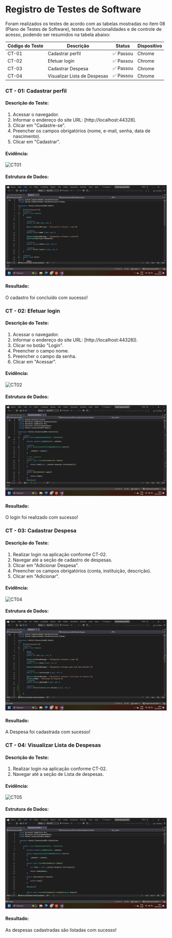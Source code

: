 # Registro de Testes de Software

Foram realizados os testes de acordo com as tabelas mostradas no ítem 08 (Plano de Testes de Software), testes de funcionalidades e de controle de acesso, podendo ser resumidos na tabela abaixo:

| Código do Teste | Descrição | Status | Dispositivo |
|---------------------|-----------------------|-------------|-------------|
| CT-01 | Cadastrar perfil | ✅ Passou | Chrome |
| CT-02 | Efetuar login | ✅ Passou | Chrome |
| CT-03 | Cadastrar Despesa | ✅ Passou | Chrome |
| CT-04 | Visualizar Lista de Despesas | ✅ Passou | Chrome |

### CT - 01: Cadastrar perfil

#### Descrição do Teste:
1. Acessar o navegador.
2. Informar o endereço do site URL: [http://localhost:44328].
3. Clicar em "Cadastre-se".
4. Preencher os campos obrigatórios (nome, e-mail, senha, data de nascimento).
5. Clicar em "Cadastrar".

#### Evidência:
![CT01](https://github.com/ICEI-PUC-Minas-PMV-ADS/pmv-ads-2023-2-e2-proj-int-t9-pmv-ads-2023-2-e2-portal-financeiro/assets/111186037/8880ecd3-ef33-4b7c-8eb2-24cd4776d8ba)

#### Estrutura de Dados:
 <img src="img/Usuarios.jpeg">

#### Resultado:
O cadastro foi concluído com sucesso!

### CT - 02: Efetuar login

#### Descrição do Teste:
1. Acessar o navegador.
2. Informar o endereço do site URL: [http://localhost:44328]).
3. Clicar no botão "Login".
4. Preencher o campo nome.
5. Preencher o campo da senha.
6. Clicar em "Acessar".

#### Evidência:
![CT02](https://github.com/ICEI-PUC-Minas-PMV-ADS/pmv-ads-2023-2-e2-proj-int-t9-pmv-ads-2023-2-e2-portal-financeiro/assets/111186037/dd7caeb6-1cd2-4dc6-9c2e-23ab65f0451c)

#### Estrutura de Dados:
 <img src="img/Usuarios controler.jpeg">
 
#### Resultado:
O login foi realizado com sucesso!

### CT - 03: Cadastrar Despesa

#### Descrição do Teste:
1. Realizar login na aplicação conforme CT-02.
2. Navegar até a seção de cadastro de despesas.
3. Clicar em "Adicionar Despesa".
4. Preencher os campos obrigatórios (conta, instituição, descrição).
5. Clicar em "Adicionar".

#### Evidência:
![CT04](https://github.com/ICEI-PUC-Minas-PMV-ADS/pmv-ads-2023-2-e2-proj-int-t9-pmv-ads-2023-2-e2-portal-financeiro/assets/111186037/dba9f87e-0e5d-4e10-86ea-85b38dbe88a4)

#### Estrutura de Dados:
 <img src="img/Despesas.jpeg">

#### Resultado:
A Despesa foi cadastrada com sucesso!

### CT - 04: Visualizar Lista de Despesas

#### Descrição do Teste:
1. Realizar login na aplicação conforme CT-02.
2. Navegar até a seção de Lista de despesas.

#### Evidência:
![CT05](https://github.com/ICEI-PUC-Minas-PMV-ADS/pmv-ads-2023-2-e2-proj-int-t9-pmv-ads-2023-2-e2-portal-financeiro/assets/111186037/0d46e7f6-284f-4a9f-a000-4a7b70237b5e)

#### Estrutura de Dados:
 <img src="img/Despesa controler.jpeg">
 
#### Resultado:
As despesas cadastradas são listadas com sucesso!
